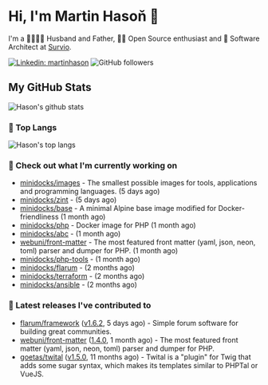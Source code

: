 # Hi, I'm Martin Hasoň 👋

I'm a 👨‍👩‍👧‍👦 Husband and Father, 🧑‍💻 Open Source enthusiast and 📐 Software Architect at [Survio](https://www.survio.com).

[![Linkedin: martinhason](https://img.shields.io/badge/-Martin%20Hasoň-blue?style=flat-square&logo=Linkedin&logoColor=white&link=https://www.linkedin.com/in/martinhason/)](https://www.linkedin.com/in/martinhason/)
![GitHub followers](https://img.shields.io/github/followers/hason?label=Follow&style=social)


## My GitHub Stats
![Hason's github stats](https://github-readme-stats.vercel.app/api?username=hason&show_icons=true&include_all_commits=true&theme=dracula&hide_border=true&hide_title=true)

### 💾 Top Langs
![Hason's top langs](https://github-readme-stats.vercel.app/api/top-langs/?username=hason&layout=compact&theme=dracula&hide_border=true&hide_title=true)

### 👷 Check out what I'm currently working on

- [minidocks/images](https://github.com/minidocks/images) - The smallest possible images for tools, applications and programming languages. (5 days ago)
- [minidocks/zint](https://github.com/minidocks/zint) -  (5 days ago)
- [minidocks/base](https://github.com/minidocks/base) - A minimal Alpine base image modified for Docker-friendliness (1 month ago)
- [minidocks/php](https://github.com/minidocks/php) - Docker image for PHP (1 month ago)
- [minidocks/abc](https://github.com/minidocks/abc) -  (1 month ago)
- [webuni/front-matter](https://github.com/webuni/front-matter) - The most featured front matter (yaml, json, neon, toml) parser and dumper for PHP. (1 month ago)
- [minidocks/php-tools](https://github.com/minidocks/php-tools) -  (1 month ago)
- [minidocks/flarum](https://github.com/minidocks/flarum) -  (2 months ago)
- [minidocks/terraform](https://github.com/minidocks/terraform) -  (2 months ago)
- [minidocks/ansible](https://github.com/minidocks/ansible) -  (2 months ago)

### 🔭 Latest releases I've contributed to

- [flarum/framework](https://github.com/flarum/framework) ([v1.6.2](https://github.com/flarum/framework/releases/tag/v1.6.2), 5 days ago) - Simple forum software for building great communities.
- [webuni/front-matter](https://github.com/webuni/front-matter) ([1.4.0](https://github.com/webuni/front-matter/releases/tag/1.4.0), 1 month ago) - The most featured front matter (yaml, json, neon, toml) parser and dumper for PHP.
- [goetas/twital](https://github.com/goetas/twital) ([v1.5.0](https://github.com/goetas/twital/releases/tag/v1.5.0), 11 months ago) - Twital is a &#34;plugin&#34; for Twig that adds some sugar syntax, which makes its templates similar to PHPTal or VueJS.
